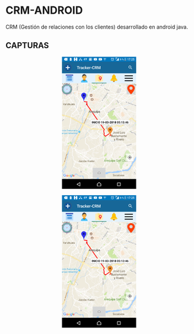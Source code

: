 # CRM-ANDROID
CRM (Gestión de relaciones con los clientes) desarrollado en android java.

## CAPTURAS
<p align="center"><img src="./images/crm1.png" width =200px></p> 
<p align="center"><img src="./images/crm1.png" width =200px></p>
